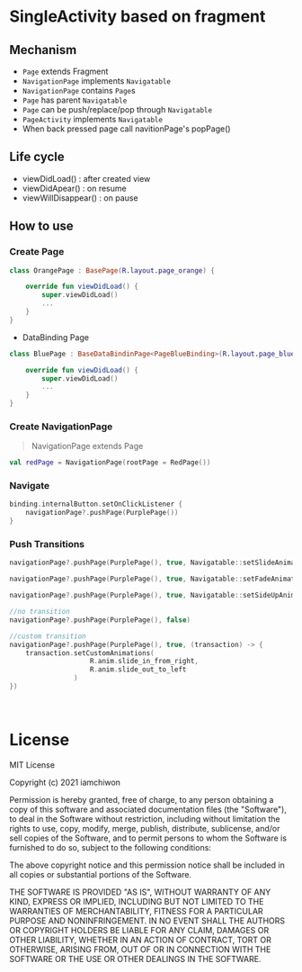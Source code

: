 # SingleActivity based on fragment

## Mechanism

- `Page` extends Fragment
- `NavigationPage` implements `Navigatable`
- `NavigationPage` contains `Page`s
- `Page` has parent `Navigatable`
- `Page` can be push/replace/pop through `Navigatable`
- `PageActivity` implements `Navigatable`
- When back pressed page call navitionPage's popPage()

## Life cycle

- viewDidLoad() : after created view
- viewDidApear() : on resume
- viewWillDisappear() : on pause

## How to use

### Create Page

```kotlin
class OrangePage : BasePage(R.layout.page_orange) {

    override fun viewDidLoad() {
        super.viewDidLoad()
        ...
    }
}
```

- DataBinding Page

```kotlin
class BluePage : BaseDataBindinPage<PageBlueBinding>(R.layout.page_blue) {

    override fun viewDidLoad() {
        super.viewDidLoad()
        ...
    }
}
```

### Create NavigationPage

> NavigationPage extends Page

```kotlin
val redPage = NavigationPage(rootPage = RedPage())
```

### Navigate

```kotlin
binding.internalButton.setOnClickListener {
    navigationPage?.pushPage(PurplePage())
}
```

### Push Transitions

```kotlin
navigationPage?.pushPage(PurplePage(), true, Navigatable::setSlideAnimation)

navigationPage?.pushPage(PurplePage(), true, Navigatable::setFadeAnimation)

navigationPage?.pushPage(PurplePage(), true, Navigatable::setSideUpAnimation)

//no transition
navigationPage?.pushPage(PurplePage(), false)

//custom transition
navigationPage?.pushPage(PurplePage(), true, (transaction) -> {
    transaction.setCustomAnimations(
                    R.anim.slide_in_from_right,
                    R.anim.slide_out_to_left
                )
})
```

<br/>

# License

MIT License

Copyright (c) 2021 iamchiwon

Permission is hereby granted, free of charge, to any person obtaining a copy of this software and associated documentation files (the "Software"), to deal in the Software without restriction, including without limitation the rights to use, copy, modify, merge, publish, distribute, sublicense, and/or sell copies of the Software, and to permit persons to whom the Software is furnished to do so, subject to the following conditions:

The above copyright notice and this permission notice shall be included in all copies or substantial portions of the Software.

THE SOFTWARE IS PROVIDED "AS IS", WITHOUT WARRANTY OF ANY KIND, EXPRESS OR IMPLIED, INCLUDING BUT NOT LIMITED TO THE WARRANTIES OF MERCHANTABILITY, FITNESS FOR A PARTICULAR PURPOSE AND NONINFRINGEMENT. IN NO EVENT SHALL THE AUTHORS OR COPYRIGHT HOLDERS BE LIABLE FOR ANY CLAIM, DAMAGES OR OTHER LIABILITY, WHETHER IN AN ACTION OF CONTRACT, TORT OR OTHERWISE, ARISING FROM, OUT OF OR IN CONNECTION WITH THE SOFTWARE OR THE USE OR OTHER DEALINGS IN THE SOFTWARE.

